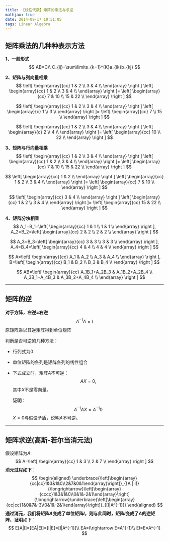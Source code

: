 ```yaml
---
title: 【线性代数】矩阵的乘法与求逆
mathjax: true
date: 2014-09-17 10:51:05
tags: Linear Algebra
---
```


## 矩阵乘法的几种种表示方法

**1、一般形式**
$$
AB=C\\
C_{ij}=\sum\limits_{k=1}^{K}a_{ik}b_{kj}
$$


**2、矩阵与列向量相乘**
$$
\left[ \begin{array}{cc}
1 & 2 \\
3 & 4 \\
\end{array} 
\right ]
\left[ \begin{array}{cc}
1 & 2 \\
3 & 4 \\
\end{array} 
\right ]=
\left[ \begin{array}{cc}
7 & 10 \\
15 & 22 \\
\end{array} 
\right ]
$$

$$
\left[ \begin{array}{cc}
1 & 2 \\
3 & 4 \\
\end{array} 
\right ]
\left[ \begin{array}{c}
1  \\
3  \\
\end{array} 
\right ]=
\left[ \begin{array}{cc}
7 \\
15 \\
\end{array} 
\right ]
$$

$$
\left[ \begin{array}{cc}
1 & 2 \\
3 & 4 \\
\end{array} 
\right ]
\left[ \begin{array}{c}
2  \\
4  \\
\end{array} 
\right ]=
\left[ \begin{array}{cc}
10 \\
22 \\
\end{array} 
\right ]
$$



**3、矩阵与行向量相乘**
$$
\left[ \begin{array}{cc}
1 & 2 \\
3 & 4 \\
\end{array} 
\right ]
\left[ \begin{array}{cc}
1 & 2 \\
3 & 4 \\
\end{array} 
\right ]=
\left[ \begin{array}{cc}
7 & 10 \\
15 & 22 \\
\end{array} 
\right ]
$$

$$
\left[ \begin{array}{cc}
1 & 2 \\
\end{array} 
\right ]
\left[ \begin{array}{cc}
1 & 2 \\
3 & 4 \\
\end{array} 
\right ]=
\left[ \begin{array}{cc}
7 & 10 \\
\end{array} 
\right ]
$$

$$
\left[ \begin{array}{cc}
3 & 4 \\
\end{array} 
\right ]
\left[ \begin{array}{cc}
1 & 2 \\
3 & 4 \\
\end{array} 
\right ]=
\left[ \begin{array}{cc}
15 & 22 \\
\end{array} 
\right ]
$$

**4、矩阵分块相乘**
$$
A_1=B_1=\left[ \begin{array}{cc}
1 & 1 \\
1 & 1 \\
\end{array} 
\right ],
A_2=B_2=\left[ \begin{array}{cc}
2 & 2 \\
2 & 2 \\
\end{array} 
\right ]
$$

$$
A_3=B_3=\left[ \begin{array}{cc}
3 & 3 \\
3 & 3 \\
\end{array} 
\right ],
A_4=B_4=\left[ \begin{array}{cc}
4 & 4 \\
4 & 4 \\
\end{array} 
\right ]
$$

$$
A=\left[ \begin{array}{cc}
A_1 & A_2 \\
A_3 & A_4 \\
\end{array} 
\right ],
B=\left[ \begin{array}{cc}
B_1 & B_2 \\
B_3 & B_4 \\
\end{array} 
\right ]
$$

$$
AB=\left[ \begin{array}{cc}
A_1B_1+A_2B_3 & A_1B_2+A_2B_4 \\
A_3B_1+A_4B_3 & A_3B_2+A_4B_4 \\
\end{array} 
\right ]
$$

---------

## 矩阵的逆

**对于方阵，左逆=右逆**
$$
A^{-1}A=I
$$
原矩阵乘以其逆矩阵得到单位矩阵

判断是否可逆的几种方法：

- 行列式为$0$

- 单位矩阵的各列是矩阵各列的线性组合

- 下式成立时，矩阵$A$不可逆：
  $$
  AX=0,
  $$
  其中$X$不是零向量。

  **证明：**
  $$
  A^{-1}AX=A^{-1}0
  $$
  $X=0$与假设矛盾，说明$A$不可逆。

  

-----------

## 矩阵求逆(高斯-若尔当消元法)

假设矩阵为$A$:
$$
A=\left[ \begin{array}{cc}
1 & 3 \\
2 & 7 \\
\end{array} 
\right ]
$$
**消元过程如下**：
$$
\begin{aligned}
\underbrace{\left[\begin{array}{cc|cc}1&3&1&0\\2&7&0&1\end{array}\right]}_{[A | I]}
{\longrightarrow}\left[\begin{array}{cccc}1&3&1&0\\0&1&-2&1\end{array}\right]
{\longrightarrow}\underbrace{\left[\begin{array}{cc|cc}1&0&7&-3\\0&1&-2&1\end{array}\right]}_{[I|A^{-1}]}
\end{aligned}
$$
**通过消元，我们将矩阵$A$变成了单位矩阵$I$，则与此同时，矩阵$I$变成了$A$的逆矩阵**。**证明**如下：
$$
E[A|I]=[EA|EI]=[I|E]=[I|A^{-1}]\\
EA=I\rightarrow E=A^{-1}\\
EI=E=A^{-1}
$$
